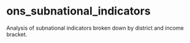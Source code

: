 # ons_subnational_indicators
Analysis of subnational indicators broken down by district and income bracket.
